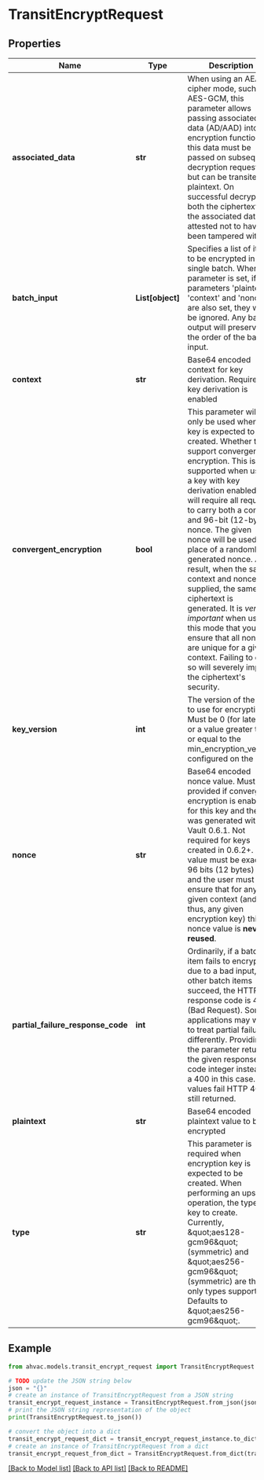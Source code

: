 # TransitEncryptRequest


## Properties

Name | Type | Description | Notes
------------ | ------------- | ------------- | -------------
**associated_data** | **str** | When using an AEAD cipher mode, such as AES-GCM, this parameter allows passing associated data (AD/AAD) into the encryption function; this data must be passed on subsequent decryption requests but can be transited in plaintext. On successful decryption, both the ciphertext and the associated data are attested not to have been tampered with. | [optional] 
**batch_input** | **List[object]** | Specifies a list of items to be encrypted in a single batch. When this parameter is set, if the parameters &#39;plaintext&#39;, &#39;context&#39; and &#39;nonce&#39; are also set, they will be ignored. Any batch output will preserve the order of the batch input. | [optional] 
**context** | **str** | Base64 encoded context for key derivation. Required if key derivation is enabled | [optional] 
**convergent_encryption** | **bool** | This parameter will only be used when a key is expected to be created. Whether to support convergent encryption. This is only supported when using a key with key derivation enabled and will require all requests to carry both a context and 96-bit (12-byte) nonce. The given nonce will be used in place of a randomly generated nonce. As a result, when the same context and nonce are supplied, the same ciphertext is generated. It is *very important* when using this mode that you ensure that all nonces are unique for a given context. Failing to do so will severely impact the ciphertext&#39;s security. | [optional] 
**key_version** | **int** | The version of the key to use for encryption. Must be 0 (for latest) or a value greater than or equal to the min_encryption_version configured on the key. | [optional] 
**nonce** | **str** | Base64 encoded nonce value. Must be provided if convergent encryption is enabled for this key and the key was generated with Vault 0.6.1. Not required for keys created in 0.6.2+. The value must be exactly 96 bits (12 bytes) long and the user must ensure that for any given context (and thus, any given encryption key) this nonce value is **never reused**. | [optional] 
**partial_failure_response_code** | **int** | Ordinarily, if a batch item fails to encrypt due to a bad input, but other batch items succeed, the HTTP response code is 400 (Bad Request). Some applications may want to treat partial failures differently. Providing the parameter returns the given response code integer instead of a 400 in this case. If all values fail HTTP 400 is still returned. | [optional] 
**plaintext** | **str** | Base64 encoded plaintext value to be encrypted | [optional] 
**type** | **str** | This parameter is required when encryption key is expected to be created. When performing an upsert operation, the type of key to create. Currently, \&quot;aes128-gcm96\&quot; (symmetric) and \&quot;aes256-gcm96\&quot; (symmetric) are the only types supported. Defaults to \&quot;aes256-gcm96\&quot;. | [optional] [default to 'aes256-gcm96']

## Example

```python
from ahvac.models.transit_encrypt_request import TransitEncryptRequest

# TODO update the JSON string below
json = "{}"
# create an instance of TransitEncryptRequest from a JSON string
transit_encrypt_request_instance = TransitEncryptRequest.from_json(json)
# print the JSON string representation of the object
print(TransitEncryptRequest.to_json())

# convert the object into a dict
transit_encrypt_request_dict = transit_encrypt_request_instance.to_dict()
# create an instance of TransitEncryptRequest from a dict
transit_encrypt_request_from_dict = TransitEncryptRequest.from_dict(transit_encrypt_request_dict)
```
[[Back to Model list]](../README.md#documentation-for-models) [[Back to API list]](../README.md#documentation-for-api-endpoints) [[Back to README]](../README.md)


